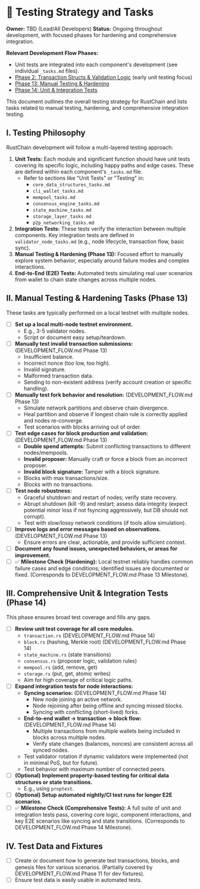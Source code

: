 # 🧪 Testing Strategy and Tasks

**Owner:** TBD (Lead/All Developers)
**Status:** Ongoing throughout development, with focused phases for hardening and comprehensive integration.

**Relevant Development Flow Phases:**
- Unit tests are integrated into each component's development (see individual `_tasks.md` files).
- [Phase 2: Transaction Structs & Validation Logic](../../docs/development_breakdown/DEVELOPMENT_FLOW.md#phase-2-transaction-structs--validation-logic) (early unit testing focus)
- [Phase 13: Manual Testing & Hardening](../../docs/development_breakdown/DEVELOPMENT_FLOW.md#phase-13-manual-testing--hardening)
- [Phase 14: Unit & Integration Tests](../../docs/development_breakdown/DEVELOPMENT_FLOW.md#phase-14-unit--integration-tests)

This document outlines the overall testing strategy for RustChain and lists tasks related to manual testing, hardening, and comprehensive integration testing.

## I. Testing Philosophy

RustChain development will follow a multi-layered testing approach:

1.  **Unit Tests:** Each module and significant function should have unit tests covering its specific logic, including happy paths and edge cases. These are defined within each component's `_tasks.md` file.
    - Refer to sections like "Unit Tests" or "Testing" in:
        - `core_data_structures_tasks.md`
        - `cli_wallet_tasks.md`
        - `mempool_tasks.md`
        - `consensus_engine_tasks.md`
        - `state_machine_tasks.md`
        - `storage_layer_tasks.md`
        - `p2p_networking_tasks.md`
2.  **Integration Tests:** These tests verify the interaction between multiple components. Key integration tests are defined in `validator_node_tasks.md` (e.g., node lifecycle, transaction flow, basic sync).
3.  **Manual Testing & Hardening (Phase 13):** Focused effort to manually explore system behavior, especially around failure modes and complex interactions.
4.  **End-to-End (E2E) Tests:** Automated tests simulating real user scenarios from wallet to chain state changes across multiple nodes.

## II. Manual Testing & Hardening Tasks (Phase 13)

These tasks are typically performed on a local testnet with multiple nodes.

- [ ] **Set up a local multi-node testnet environment.**
    - E.g., 3-5 validator nodes.
    - Script or document easy setup/teardown.
- [ ] **Manually test invalid transaction submissions:** (DEVELOPMENT_FLOW.md Phase 13)
    - Insufficient balance.
    - Incorrect nonce (too low, too high).
    - Invalid signature.
    - Malformed transaction data.
    - Sending to non-existent address (verify account creation or specific handling).
- [ ] **Manually test fork behavior and resolution:** (DEVELOPMENT_FLOW.md Phase 13)
    - Simulate network partitions and observe chain divergence.
    - Heal partition and observe if longest chain rule is correctly applied and nodes re-converge.
    - Test scenarios with blocks arriving out of order.
- [ ] **Test edge cases for block production and validation:** (DEVELOPMENT_FLOW.md Phase 13)
    - **Double spend attempts:** Submit conflicting transactions to different nodes/mempools.
    - **Invalid proposer:** Manually craft or force a block from an incorrect proposer.
    - **Invalid block signature:** Tamper with a block signature.
    - Blocks with max transactions/size.
    - Blocks with no transactions.
- [ ] **Test node robustness:**
    - Graceful shutdown and restart of nodes; verify state recovery.
    - Abrupt shutdown (kill -9) and restart; assess data integrity (expect potential minor loss if not fsyncing aggressively, but DB should not corrupt).
    - Test with slow/lossy network conditions (if tools allow simulation).
- [ ] **Improve logs and error messages based on observations.** (DEVELOPMENT_FLOW.md Phase 13)
    - Ensure errors are clear, actionable, and provide sufficient context.
- [ ] **Document any found issues, unexpected behaviors, or areas for improvement.**
- [ ] ✅ **Milestone Check (Hardening):** Local testnet reliably handles common failure cases and edge conditions; identified issues are documented or fixed. (Corresponds to DEVELOPMENT_FLOW.md Phase 13 Milestone).

## III. Comprehensive Unit & Integration Tests (Phase 14)

This phase ensures broad test coverage and fills any gaps.

- [ ] **Review unit test coverage for all core modules.**
    - `transaction.rs` (DEVELOPMENT_FLOW.md Phase 14)
    - `block.rs` (hashing, Merkle root) (DEVELOPMENT_FLOW.md Phase 14)
    - `state_machine.rs` (state transitions)
    - `consensus.rs` (proposer logic, validation rules)
    - `mempool.rs` (add, remove, get)
    - `storage.rs` (put, get, atomic writes)
    - Aim for high coverage of critical logic paths.
- [ ] **Expand integration tests for node interactions:**
    - **Syncing scenarios:** (DEVELOPMENT_FLOW.md Phase 14)
        - New node joining an active network.
        - Node rejoining after being offline and syncing missed blocks.
        - Syncing with conflicting (short-lived) forks.
    - **End-to-end wallet → transaction → block flow:** (DEVELOPMENT_FLOW.md Phase 14)
        - Multiple transactions from multiple wallets being included in blocks across multiple nodes.
        - Verify state changes (balances, nonces) are consistent across all synced nodes.
    - Test validator rotation if dynamic validators were implemented (not in minimal PoS, but for future).
    - Test behavior with maximum number of connected peers.
- [ ] **(Optional) Implement property-based testing for critical data structures or state transitions.**
    - E.g., using `proptest`.
- [ ] **(Optional) Setup automated nightly/CI test runs for longer E2E scenarios.**
- [ ] ✅ **Milestone Check (Comprehensive Tests):** A full suite of unit and integration tests pass, covering core logic, component interactions, and key E2E scenarios like syncing and state transitions. (Corresponds to DEVELOPMENT_FLOW.md Phase 14 Milestone).

## IV. Test Data and Fixtures

- [ ] Create or document how to generate test transactions, blocks, and genesis files for various scenarios. (Partially covered by DEVELOPMENT_FLOW.md Phase 11 for dev fixtures).
- [ ] Ensure test data is easily usable in automated tests. 
